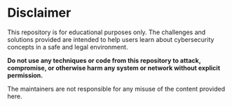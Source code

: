 # Disclaimer

This repository is for educational purposes only. The challenges and solutions provided are intended to help users learn about cybersecurity concepts in a safe and legal environment.

**Do not use any techniques or code from this repository to attack, compromise, or otherwise harm any system or network without explicit permission.**

The maintainers are not responsible for any misuse of the content provided here.
